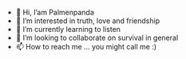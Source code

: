 - 👋 Hi, I’am Palmenpanda
- 👀 I’m interested in truth, love and friendship
- 🌱 I’m currently learning to listen
- 💞️ I’m looking to collaborate on survival in general
- 📫 How to reach me ... you might call me :)

<!---
Palmenpanda/Palmenpanda is a ✨ special ✨ repository because its `README.md` (this file) appears on your GitHub profile.
You can click the Preview link to take a look at your changes.
--->
